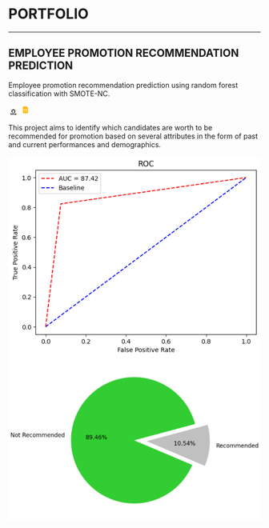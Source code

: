# PORTFOLIO
---
## EMPLOYEE PROMOTION RECOMMENDATION PREDICTION

Employee promotion recommendation prediction using random forest classification with SMOTE-NC.

[![View on GitHub](GitHub-logo-500x281.png)](Employee_Promotion_Prediction.ipynb)
[![View on Slides](slides.png)](https://docs.google.com/presentation/d/1j3ZKoYccuqNorLleTpSnSP4914O_tiiNqOobVd4Wags/edit?usp=sharing)

This project aims to identify which candidates are worth to be recommended for promotion based on several attributes in the form of past and current performances and demographics. 

<center><img src="roc employee promotion.png"/></center>
<center><img src="pred.png"/></center>
